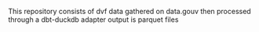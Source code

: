 This repository consists of dvf data gathered on data.gouv
then processed through a dbt-duckdb adapter
output is parquet files